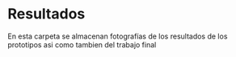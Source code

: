 # Resultados
En esta carpeta se almacenan fotografías de los resultados de los prototipos asi como tambien del trabajo final
